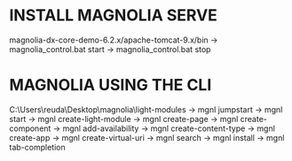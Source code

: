 # INSTALL MAGNOLIA SERVE
magnolia-dx-core-demo-6.2.x/apache-tomcat-9.x/bin
    -> magnolia_control.bat start
    -> magnolia_control.bat stop

# MAGNOLIA USING THE CLI
C:\Users\reuda\Desktop\magnolia\light-modules
    -> mgnl jumpstart
    -> mgnl start
    -> mgnl create-light-module
    -> mgnl create-page
    -> mgnl create-component
    -> mgnl add-availability
    -> mgnl create-content-type
    -> mgnl create-app
    -> mgnl create-virtual-uri
    -> mgnl search
    -> mgnl install
    -> mgnl tab-completion